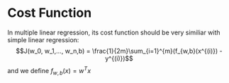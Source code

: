 # Cost Function
In multiple linear regression, its cost function should be very similiar with simple linear regression:
$$J(w_0, w_1,..., w_n,b) = \frac{1}{2m}\sum_{i=1}^{m}(f_{w,b}(x^{(i)}) - y^{(i)})$$ and we define $f_{w, b}(x) = w^Tx$

